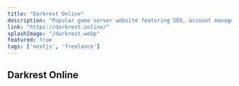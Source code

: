 ```yaml
---
title: "Darkrest Online"
description: "Popular game server website featuring SEO, account management, CMS."
link: "https://darkrest.online/"
splashImage: "/darkrest.webp"
featured: true
tags: ['nextjs', 'freelance']
---
```


## Darkrest Online
